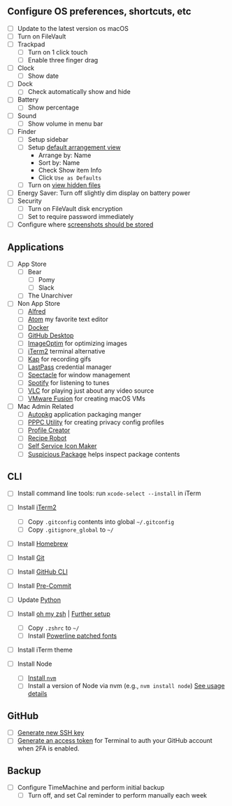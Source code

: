 ## Configure OS preferences, shortcuts, etc
- [ ] Update to the latest version os macOS
- [ ] Turn on FileVault
- [ ] Trackpad
  - [ ] Turn on 1 click touch
  - [ ] Enable three finger drag
- [ ] Clock
  - [ ] Show date
- [ ] Dock
  - [ ] Check automatically show and hide
- [ ] Battery
  - [ ] Show percentage
- [ ] Sound
  - [ ] Show volume in menu bar
- [ ] Finder
  - [ ] Setup sidebar
  - [ ] Setup [default arrangement view](https://howchoo.com/g/mzuxyjqyzmy/how-to-set-the-view-options-for-all-finder-windows-in-os-x)
    - Arrange by: Name
    - Sort by: Name
    - Check Show item Info
    - Click `Use as Defaults`
  - [ ] Turn on [view hidden files](https://gist.github.com/jglovier/f87661ad2d10fa747ad6fcbbf7224305)
- [ ] Energy Saver: Turn off slightly dim display on battery power
- [ ] Security
  - [ ] Turn on FileVault disk encryption
  - [ ] Set to require password immediately
- [ ] Configure where [screenshots should be stored](https://www.hellotech.com/guide/for/how-to-change-where-screenshots-are-saved-on-mac)

## Applications
- [ ] App Store
  - [ ] Bear
	- [ ] Pomy
	- [ ] Slack
  - [ ] The Unarchiver
- [ ] Non App Store
	- [ ] [Alfred](https://www.alfredapp.com/)
	- [ ] [Atom](https://atom.io) my favorite text editor
	- [ ] [Docker](https://www.docker.com/)
	- [ ] [GitHub Desktop](https://desktop.github.com/)
	- [ ] [ImageOptim](https://imageoptim.com/) for optimizing images
	- [ ] [iTerm2](https://www.iterm2.com/) terminal alternative
	- [ ] [Kap](https://getkap.co/) for recording gifs
	- [ ] [LastPass](https://lastpass.com/misc_download2.php) credential manager
	- [ ] [Spectacle](https://www.spectacleapp.com/) for window management
	- [ ] [Spotify](https://www.spotify.com/us/) for listening to tunes
	- [ ] [VLC](https://www.videolan.org/vlc/index.html) for playing just about any video source
	- [ ] [VMware Fusion](https://www.spectacleapp.com/) for creating macOS VMs
- [ ] Mac Admin Related
	- [ ] [Autopkg](https://github.com/autopkg/autopkg) application packaging manger
	- [ ] [PPPC Utility](https://github.com/jamf/PPPC-Utility) for creating privacy config profiles
	- [ ] [Profile Creator](https://github.com/ProfileCreator/ProfileCreator)
	- [ ] [Recipe Robot](https://github.com/homebysix/recipe-robot)
	- [ ] [Self Service Icon Maker](https://github.com/mm2270/Self-Service-Icon-Maker)
	- [ ] [Suspicious Package](https://mothersruin.com/software/SuspiciousPackage/) helps inspect package contents

## CLI
- [ ] Install command line tools: run `xcode-select --install` in iTerm
- [ ] Install [iTerm2](https://www.iterm2.com/)
  - [ ] Copy `.gitconfig` contents into global `~/.gitconfig`
  - [ ] Copy `.gitignore_global` to `~/`
- [ ] Install [Homebrew](https://brew.sh/)
 - [ ] Install [Git](https://git-scm.com/download/mac)
 - [ ] Install [GitHub CLI](https://cli.github.com)
 - [ ] Install [Pre-Commit](https://pre-commit.com/#install)
 - [ ] Update [Python](https://docs.python-guide.org/starting/install3/osx/)

- [ ] Install [oh my zsh](http://ohmyz.sh/) | [Further setup](https://medium.com/@Clovis_app/configuration-of-a-beautiful-efficient-terminal-and-prompt-on-osx-in-7-minutes-827c29391961)
  - [ ] Copy `.zshrc` to `~/`
  - [ ] Install [Powerline patched fonts](https://github.com/powerline/fonts/)
- [ ] Install iTerm theme
- [ ] Install Node
  - [ ] [Install `nvm`](https://github.com/nvm-sh/nvm#installing-and-updating)
  - [ ] Install a version of Node via nvm (e.g., `nvm install node`) [See usage details](https://github.com/nvm-sh/nvm#usage)

## GitHub
- [ ] [Generate new SSH key](https://help.github.com/articles/generating-an-ssh-key/)
- [ ] [Generate an access token](https://help.github.com/articles/creating-an-access-token-for-command-line-use/) for Terminal to auth your GitHub account when 2FA is enabled.

## Backup
- [ ] Configure TimeMachine and perform initial backup
  - [ ] Turn off, and set Cal reminder to perform manually each week

